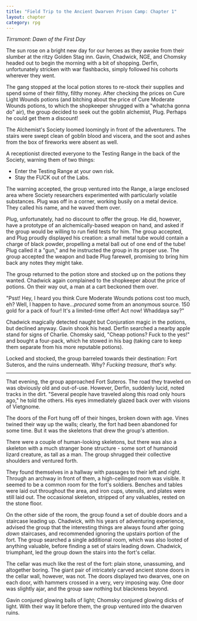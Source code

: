 ```yaml
---
title: "Field Trip to the Ancient Dwarven Prison Camp: Chapter 1"
layout: chapter
category: rpg
---
```


*Tirrsmont: Dawn of the First Day*

The sun rose on a bright new day for our heroes as they awoke from their slumber at the ritzy Golden Stag inn. Gavin, Chadwick, NGE, and Chomsky headed out to begin the morning with a bit of shopping. Derfin, unfortunately stricken with war flashbacks, simply followed his cohorts wherever they went.

The gang stopped at the local potion stores to re-stock their supplies and spend some of their filthy, filthy money. After checking the prices on Cure Light Wounds potions (and bitching about the price of Cure Moderate Wounds potions, to which the shopkeeper shrugged with a "whatcha gonna do" air), the group decided to seek out the goblin alchemist, Plug. Perhaps he could get them a discount!

The Alchemist's Society loomed loomingly in front of the adventurers. The stairs were swept clean of goblin blood and viscera, and the soot and ashes from the box of fireworks were absent as well.

A receptionist directed everyone to the Testing Range in the back of the Society, warning them of two things:

* Enter the Testing Range at your own risk.
* Stay the FUCK out of the Labs.

<!--more-->

The warning accepted, the group ventured into the Range, a large enclosed area where Society researchers experimented with particularly volatile substances. Plug was off in a corner, working busily on a metal device. They called his name, and he waved them over.

Plug, unfortunately, had no discount to offer the group. He did, however, have a prototype of an alchemically-based weapon on hand, and asked if the group would be willing to run field tests for him. The group accepted, and Plug proudly displayed his creation: a small metal tube would contain a charge of black powder, propelling a metal ball out of one end of the tube! Plug called it a "gun," and he instructed the group in its proper use. The group accepted the weapon and bade Plug farewell, promising to bring him back any notes they might take.

The group returned to the potion store and stocked up on the potions they wanted. Chadwick again complained to the shopkeeper about the price of potions. On their way out, a man at a cart beckoned them over.

"Psst! Hey, I heard you think Cure Moderate Wounds potions cost too much, eh? Well, I happen to have..._procured_ some from an anonymous source. 150 gold for a pack of four! It's a limited-time offer! Act now! Whaddaya say?"

Chadwick magically detected naught but Conjuration magic in the potions, but declined anyway. Gavin shook his head. Derfin searched a nearby apple stand for signs of Charlie. Chomsky said, "Cheap potions? Fuck to the yes!" and bought a four-pack, which he stowed in his bag (taking care to keep them separate from his more reputable potions).

Locked and stocked, the group barreled towards their destination: Fort Suteros, and the ruins underneath. Why? _Fucking treasure, that's why._

----

That evening, the group approached Fort Suteros. The road they traveled on was obviously old and out-of-use. However, Derfin, suddenly lucid, noted tracks in the dirt. "Several people have traveled along this road only hours ago," he told the others. His eyes immediately glazed back over with visions of Vietgnome.

The doors of the Fort hung off of their hinges, broken down with age. Vines twined their way up the walls; clearly, the fort had been abandoned for some time. But it was the skeletons that drew the group's attention.

There were a couple of human-looking skeletons, but there was also a skeleton with a much stranger bone structure - some sort of humanoid lizard creature, as tall as a man. The group shrugged their collective shoulders and ventured forth.

They found themselves in a hallway with passages to their left and right. Through an archway in front of them, a high-ceilinged room was visible. It seemed to be a common room for the fort's soldiers. Benches and tables were laid out throughout the area, and iron cups, utensils, and plates were still laid out. The occasional skeleton, stripped of any valuables, rested on the stone floor.

On the other side of the room, the group found a set of double doors and a staircase leading up. Chadwick, with his years of adventuring experience, advised the group that the interesting things are always found after going _down_ staircases, and recommended ignoring the upstairs portion of the fort. The group searched a single additional room, which was also looted of anything valuable, before finding a set of stairs leading down. Chadwick, triumphant, led the group down the stairs into the fort's cellar.

The cellar was much like the rest of the fort: plain stone, unassuming, and altogether boring. The giant pair of intricately carved ancient stone doors in the cellar wall, however, was not. The doors displayed two dwarves, one on each door, with hammers crossed in a very, very imposing way. One door was slightly ajar, and the group saw nothing but blackness beyond.

Gavin conjured glowing balls of light; Chomsky conjured glowing dicks of light. With their way lit before them, the group ventured into the dwarven ruins.